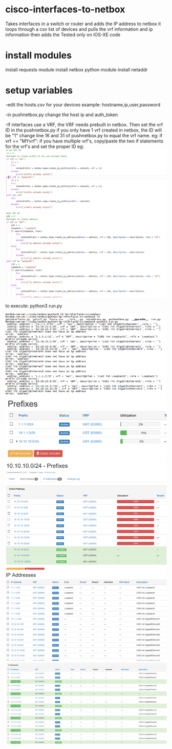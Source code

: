 # cisco-interfaces-to-netbox
Takes interfaces in a switch or router and adds the IP address to netbox
it loops through a csv list of devices and pulls the vrf information and ip information
then adds the 
Tested only on IOS-XE code

# install modules
install requests module
install netbox python module
install netaddr

# setup variables
-edit the hosts.csv for your devices
  example: hostname,ip,user,password

-in pushnetbox.py change the host ip and auth_token

-If interfaces use a VRF, the VRF needs prebuilt in netbox. 
  Then set the vrf ID in the pushnetbox.py
  if you only have 1 vrf created in netbox, the ID will be "1"
  change line 16 and 31 of pushnetbox.py to equal the vrf name. 
  eg: if vrf == "MYvrf":
  if you have multiple vrf's, copy/paste the two if statements for the vrf's and set the proper ID
  eg: 
   ![multi-vrf example](https://github.com/M35a2/cisco-interfaces-to-netbox/blob/main/screenshots/multivrf%20example.PNG)

to execute:
python3 run.py

![sample run.py](https://github.com/M35a2/cisco-interfaces-to-netbox/blob/main/screenshots/runpy-sample.PNG)
![sample netbox prefixes 1](https://github.com/M35a2/cisco-interfaces-to-netbox/blob/main/screenshots/prefixes1.PNG)
![sample netbox prefixes 2](https://github.com/M35a2/cisco-interfaces-to-netbox/blob/main/screenshots/prefixes2.PNG)
![sample netbox ip addresses 1](https://github.com/M35a2/cisco-interfaces-to-netbox/blob/main/screenshots/ip%20address1.PNG)
![sample netbox ip addresses 2](https://github.com/M35a2/cisco-interfaces-to-netbox/blob/main/screenshots/ip%20address2.PNG)
